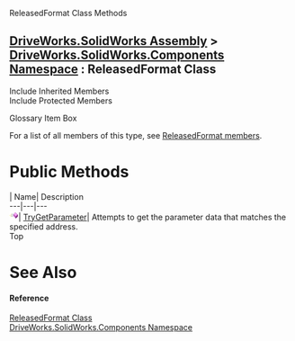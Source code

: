 ReleasedFormat Class Methods   
  
[DriveWorks.SolidWorks Assembly](topic13342.md) > [DriveWorks.SolidWorks.Components Namespace](topic13925.md) : ReleasedFormat Class  
---  
  
Include Inherited Members    
Include Protected Members    


Glossary Item Box

For a list of all members of this type, see [ReleasedFormat members](topic14926.md).

# Public Methods

| Name| Description  
---|---|---  
![Public Method](dotnetimages/publicMethod.gif)| [TryGetParameter](topic14931.md)| Attempts to get the parameter data that matches the specified address.   
Top

# See Also

#### Reference

[ReleasedFormat Class](topic14925.md)   
[DriveWorks.SolidWorks.Components Namespace](topic13925.md)


